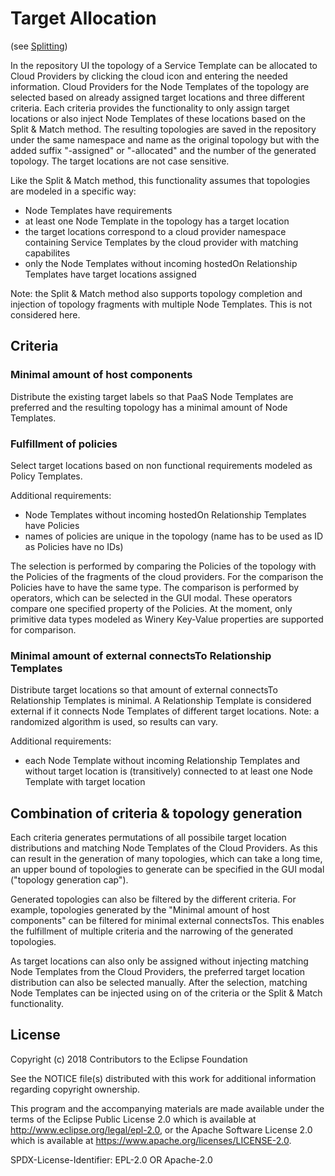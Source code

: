 # Target Allocation

(see [Splitting](Splitting))

In the repository UI the topology of a Service Template can be allocated to Cloud Providers by clicking the cloud icon and entering the needed information.
Cloud Providers for the Node Templates of the topology are selected based on already assigned target locations and three different criteria.
Each criteria provides the functionality to only assign target locations or also inject Node Templates of these locations based on the Split & Match method.
The resulting topologies are saved in the repository under the same namespace and name as the original topology but with the added suffix "-assigned" or "-allocated" and the number of the generated topology.
The target locations are not case sensitive.

Like the Split & Match method, this functionality assumes that topologies are modeled in a specific way:
- Node Templates have requirements
- at least one Node Template in the topology has a target location
- the target locations correspond to a cloud provider namespace containing Service Templates by the cloud provider with matching capabilites
- only the Node Templates without incoming hostedOn Relationship Templates have target locations assigned

Note: the Split & Match method also supports topology completion and injection of topology fragments with multiple Node Templates.
This is not considered here.

## Criteria

### Minimal amount of host components

Distribute the existing target labels so that PaaS Node Templates are preferred and the resulting topology has a minimal amount of Node Templates.

### Fulfillment of policies

Select target locations based on non functional requirements modeled as Policy Templates.

Additional requirements:
- Node Templates without incoming hostedOn Relationship Templates have Policies
- names of policies are unique in the topology (name has to be used as ID as Policies have no IDs)

The selection is performed by comparing the Policies of the topology with the Policies of the fragments of the cloud providers.
For the comparison the Policies have to have the same type.
The comparison is performed by operators, which can be selected in the GUI modal.
These operators compare one specified property of the Policies.
At the moment, only primitive data types modeled as Winery Key-Value properties are supported for comparison.

### Minimal amount of external connectsTo Relationship Templates

Distribute target locations so that amount of external connectsTo Relationship Templates is minimal.
A Relationship Template is considered external if it connects Node Templates of different target locations.
Note: a randomized algorithm is used, so results can vary.

Additional requirements:
- each Node Template without incoming Relationship Templates and without target location is (transitively) connected to at least one Node Template with target location

## Combination of criteria & topology generation

Each criteria generates permutations of all possibile target location distributions and matching Node Templates of the Cloud Providers.
As this can result in the generation of many topologies, which can take a long time, an upper bound of topologies to generate can be specified in the GUI modal ("topology generation cap").

Generated topologies can also be filtered by the different criteria.
For example, topologies generated by the "Minimal amount of host components" can be filtered for minimal external connectsTos.
This enables the fulfillment of multiple criteria and the narrowing of the generated topologies.

As target locations can also only be assigned without injecting matching Node Templates from the Cloud Providers, the preferred target location distribution can also be selected manually.
After the selection, matching Node Templates can be injected using on of the criteria or the Split & Match functionality.

## License

Copyright (c) 2018 Contributors to the Eclipse Foundation

See the NOTICE file(s) distributed with this work for additional
information regarding copyright ownership.

This program and the accompanying materials are made available under the
terms of the Eclipse Public License 2.0 which is available at
http://www.eclipse.org/legal/epl-2.0, or the Apache Software License 2.0
which is available at https://www.apache.org/licenses/LICENSE-2.0.

SPDX-License-Identifier: EPL-2.0 OR Apache-2.0
